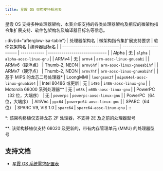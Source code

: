 ```yaml
---
title: 星霞 OS 架构支持规格表
---
```


星霞 OS 支持多种处理器架构，本表介绍支持的各类处理器架构及相应的微架构指令集扩展支持、软件包架构名及编译器目标名等信息。

::div{id="afterglow-isa-table"}
| 处理器架构名                  | 微架构指令集扩展支持要求 | 软件包架构名 | 编译器目标名                   |
| ----------------------------- | ------------------------ | ------------ | ------------------------------ |
| Alpha                         | 无                       | `alpha`      | `alpha-aosc-linux-gnu`         |
| ARMv4                         | 无                       | `armv4`      | `arm-aosc-linux-gnueabi`       |
| ARMv6（硬浮点）               | Thumb-2, NEON            | `armv6hf`    | `arm-aosc-linux-gnueabihf`     |
| ARMv7（硬浮点）               | Thumb-2, NEON            | `armv7hf`    | `arm-aosc-linux-gnueabihf`     |
| 基于 MIPS 的龙芯二号处理器\*  | LoongMMI                 | `loongson2f` | `mips64el-aosc-linux-gnuabi64` |
| Intel 80486 或更新            | 无                       | `i486`       | `i486-aosc-linux-gnu`          |
| Motorola 68000 系列处理器\*\* | 无                       | `m68k`       | `m68k-aosc-linux-gnu`          |
| PowerPC（32 位，大端序）      | 无                       | `powerpc`    | `powerpc-aosc-linux-gnu`       |
| PowerPC（64 位，大端序）      | AltiVec                  | `ppc64`      | `powerpc64-aosc-linux-gnu`     |
| SPARC（64 位）                | SPARC V9, VIS 1.0        | `sparc64`    | `sparc64-aosc-linux-gnu`       |
::

\*: 该架构移植仅支持龙芯 2F 处理器，不支持 2E 及之前的处理器型号

\*\*: 该架构移植仅支持 68020 及更新的，带有内存管理单元 (MMU) 的处理器型号

## 支持文档

- [星霞 OS 系统需求配置表](/afterglow/requirements#afterglow-requirements-table)